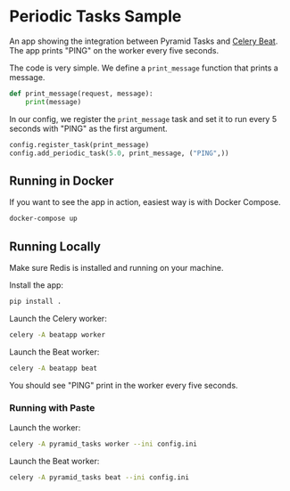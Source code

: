 # Periodic Tasks Sample

An app showing the integration between Pyramid Tasks and [Celery Beat](https://docs.celeryproject.org/en/stable/userguide/periodic-tasks.html).
The app prints "PING" on the worker every five seconds.

The code is very simple.
We define a `print_message` function that prints a message.

```python
def print_message(request, message):
    print(message)
```

In our config, we register the `print_message` task and set it to run every 5 seconds with "PING" as the first argument.

```python
config.register_task(print_message)
config.add_periodic_task(5.0, print_message, ("PING",))
```

## Running in Docker

If you want to see the app in action, easiest way is with Docker Compose.

```sh
docker-compose up
```

## Running Locally

Make sure Redis is installed and running on your machine.

Install the app:

```sh
pip install .
```

Launch the Celery worker:

```sh
celery -A beatapp worker
```

Launch the Beat worker:

```sh
celery -A beatapp beat
```

You should see "PING" print in the worker every five seconds.

### Running with Paste

Launch the worker:

```sh
celery -A pyramid_tasks worker --ini config.ini
```

Launch the Beat worker:

```sh
celery -A pyramid_tasks beat --ini config.ini
```

